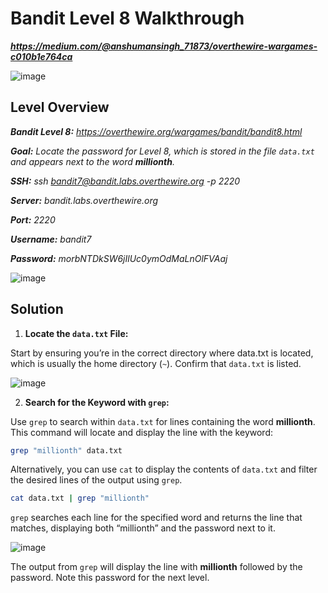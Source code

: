 # Bandit Level 8 Walkthrough
***https://medium.com/@anshumansingh_71873/overthewire-wargames-c010b1e764ca***

![image](https://github.com/user-attachments/assets/fa600ee7-cca6-40df-ae52-8e3b417af225)

## Level Overview
***Bandit Level 8:** https://overthewire.org/wargames/bandit/bandit8.html*

***Goal:** Locate the password for Level 8, which is stored in the file `data.txt` and appears next to the word **millionth**.*

***SSH:** ssh bandit7@bandit.labs.overthewire.org -p 2220*

***Server:** bandit.labs.overthewire.org*

***Port:** 2220*

***Username:** bandit7*

***Password:** morbNTDkSW6jIlUc0ymOdMaLnOlFVAaj*

![image](https://github.com/user-attachments/assets/d1a8b009-5e06-4a84-bbcc-586deb2ff860)

## Solution
1. **Locate the `data.txt` File:**
   
Start by ensuring you’re in the correct directory where data.txt is located, which is usually the home directory (`~`). Confirm that `data.txt` is listed.

![image](https://github.com/user-attachments/assets/d408c8dd-b1e0-42c2-9c9b-fdcbb7da430c)

2. **Search for the Keyword with `grep`:**
   
Use `grep` to search within `data.txt` for lines containing the word **millionth**. This command will locate and display the line with the keyword:

```bash
grep "millionth" data.txt
```

Alternatively, you can use `cat` to display the contents of `data.txt` and filter the desired lines of the output using `grep`.

```bash
cat data.txt | grep "millionth"
```

`grep` searches each line for the specified word and returns the line that matches, displaying both “millionth” and the password next to it.

![image](https://github.com/user-attachments/assets/dc9d7a79-2a21-40d1-8121-7cbd6dc923f9)

The output from `grep` will display the line with **millionth** followed by the password. Note this password for the next level.
